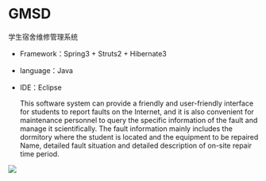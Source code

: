 # GMSD
学生宿舍维修管理系统

* Framework：Spring3 + Struts2 + Hibernate3
* language：Java
* IDE：Eclipse
 

  This software system can provide a friendly and user-friendly interface for students to report faults on the Internet, and it is also
convenient for maintenance personnel to query the specific information of the fault and manage it scientifically. The fault information 
mainly includes the dormitory where the student is located and the equipment to be repaired Name, detailed fault situation and detailed 
description of on-site repair time period.


![](https://github.com/Kesling/GMSD/数据流图.png)  
